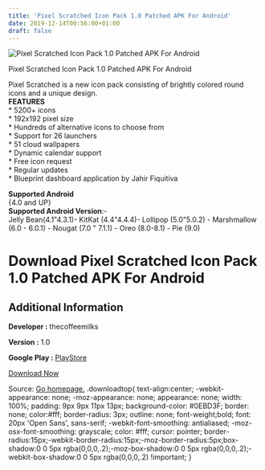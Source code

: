 ```yaml
---
title: 'Pixel Scratched Icon Pack 1.0 Patched APK For Android'
date: 2019-12-14T00:56:00+01:00
draft: false
---
```


![Pixel Scratched Icon Pack 1.0 Patched APK For Android](https://i2.wp.com/apkhome.net/wp-content/uploads/2019/11/Pixel-Scratched-Icon-Pack-1.0-Patched.png "Pixel Scratched Icon Pack 1.0 Patched APK For Android")

  

Pixel Scratched Icon Pack 1.0 Patched APK For Android

Pixel Scratched is a new icon pack consisting of brightly colored round icons and a unique design.  
**FEATURES**  
\* 5200+ icons  
\* 192x192 pixel size  
\* Hundreds of alternative icons to choose from  
\* Support for 26 launchers  
\* 51 cloud wallpapers  
\* Dynamic calendar support  
\* Free icon request  
\* Regular updates  
\* Blueprint dashboard application by Jahir Fiquitiva

**Supported Android**  
{4.0 and UP}  
**Supported Android Version**:-  
Jelly Bean(4.1"4.3.1)- KitKat (4.4"4.4.4)- Lollipop (5.0"5.0.2) - Marshmallow (6.0 - 6.0.1) - Nougat (7.0 " 7.1.1) - Oreo (8.0-8.1) - Pie (9.0)

Download Pixel Scratched Icon Pack 1.0 Patched APK For Android
==============================================================

Additional Information
----------------------

**Developer :** thecoffeemilks

**Version :** 1.0

**Google Play :** [PlayStore](https://play.google.com/store/apps/details?id=com.thecoffeemilks.pixel.scratched.icon.pack)

  

[Download Now](https://store4app.co/post/pixel-scratched-icon-pack-1-0-patched-apk-for-android_1574843787)

  
Source: [Go homepage.](https://store4app.co/post/pixel-scratched-icon-pack-1-0-patched-apk-for-android_1574843787) .downloadtop{ text-align:center; -webkit-appearance: none; -moz-appearance: none; appearance: none; width: 100%; padding: 9px 9px 11px 13px; background-color: #0EBD3F; border: none; color:#fff; border-radius: 3px; outline: none; font-weight;bold; font: 20px 'Open Sans', sans-serif; -webkit-font-smoothing: antialiased; -moz-osx-font-smoothing: grayscale; color: #fff; cursor: pointer; border-radius:15px;-webkit-border-radius:15px;-moz-border-radius:5px;box-shadow:0 0 5px rgba(0,0,0,.2);-moz-box-shadow:0 0 5px rgba(0,0,0,.2);-webkit-box-shadow:0 0 5px rgba(0,0,0,.2) !important; }